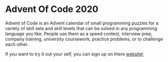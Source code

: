 # Advent Of Code 2020

Advent of Code is an Advent calendar of small programming puzzles for a variety of skill sets and skill levels that can be solved in any programming language you like. People use them as a speed contest, interview prep, company training, university coursework, practice problems, or to challenge each other.

If you want to try it out your self, you can sign up on there [website!](https://adventofcode.com/)
